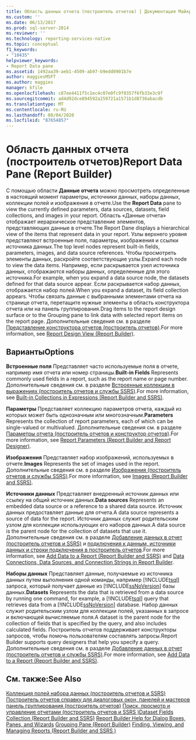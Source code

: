 ```yaml
---
title: Область данных отчета (построитель отчетов) | Документация Майкрософт
ms.custom: ''
ms.date: 06/13/2017
ms.prod: sql-server-2014
ms.reviewer: ''
ms.technology: reporting-services-native
ms.topic: conceptual
f1_keywords:
- "10435"
helpviewer_keywords:
- Report Data pane
ms.assetid: 1492aa39-aeb1-4509-ab97-b9edd0901b7e
author: maggiesMSFT
ms.author: maggies
manager: kfile
ms.openlocfilehash: c87ee4411f5c1ec4c07e0fc9f0357f6fb33e3c9f
ms.sourcegitcommit: ad4d92dce894592a259721a1571b1d8736abacdb
ms.translationtype: MT
ms.contentlocale: ru-RU
ms.lasthandoff: 08/04/2020
ms.locfileid: "87654857"
---
```

# <a name="report-data-pane-report-builder"></a><span data-ttu-id="c7270-102">Область данных отчета (построитель отчетов)</span><span class="sxs-lookup"><span data-stu-id="c7270-102">Report Data Pane (Report Builder)</span></span>
  <span data-ttu-id="c7270-103">С помощью области **Данные отчета** можно просмотреть определенные в настоящий момент параметры, источники данных, наборы данных, коллекции полей и изображения в отчете.</span><span class="sxs-lookup"><span data-stu-id="c7270-103">Use the **Report Data** pane to view the currently defined parameters, data sources, datasets, field collections, and images in your report.</span></span> <span data-ttu-id="c7270-104">Область «Данные отчета» отображает иерархическое представление элементов, представляющих данные в отчете.</span><span class="sxs-lookup"><span data-stu-id="c7270-104">The Report Dane displays a hierarchical view of the items that represent data in your report.</span></span> <span data-ttu-id="c7270-105">Узлы верхнего уровня представляют встроенные поля, параметры, изображения и ссылки источника данных.</span><span class="sxs-lookup"><span data-stu-id="c7270-105">The top level nodes represent built-in fields, parameters, images, and data source references.</span></span> <span data-ttu-id="c7270-106">Чтобы просмотреть элементы данных, раскройте соответствующие узлы.</span><span class="sxs-lookup"><span data-stu-id="c7270-106">Expand each node to view the data items.</span></span> <span data-ttu-id="c7270-107">Например, если раскрывается узел источника данных, отображаются наборы данных, определенные для этого источника.</span><span class="sxs-lookup"><span data-stu-id="c7270-107">For example, when you expand a data source node, the datasets defined for that data source appear.</span></span> <span data-ttu-id="c7270-108">Если раскрывается набор данных, отображается набор полей.</span><span class="sxs-lookup"><span data-stu-id="c7270-108">When you expand a dataset, its field collection appears.</span></span> <span data-ttu-id="c7270-109">Чтобы связать данные с выбранными элементами отчета на странице отчета, перетащите нужные элементы в область конструктора отчета или на панель группирования.</span><span class="sxs-lookup"><span data-stu-id="c7270-109">Drag items to the report design surface or to the Grouping pane to link data with selected report items on the report page.</span></span> <span data-ttu-id="c7270-110">Дополнительные сведения см. в разделе [Представление конструктора отчетов (построитель отчетов)](report-builder/report-design-view-report-builder.md).</span><span class="sxs-lookup"><span data-stu-id="c7270-110">For more information, see [Report Design View &#40;Report Builder&#41;](report-builder/report-design-view-report-builder.md).</span></span>

## <a name="options"></a><span data-ttu-id="c7270-111">Варианты</span><span class="sxs-lookup"><span data-stu-id="c7270-111">Options</span></span>
 <span data-ttu-id="c7270-112">**Встроенные поля** Представляет часто используемые поля в отчете, например имя отчета или номер страницы.</span><span class="sxs-lookup"><span data-stu-id="c7270-112">**Built-in Fields** Represents commonly used fields in a report, such as the report name or page number.</span></span> <span data-ttu-id="c7270-113">Дополнительные сведения см. в разделе [Встроенные коллекции в выражениях (построитель отчетов и службы SSRS)](report-design/built-in-collections-in-expressions-report-builder.md).</span><span class="sxs-lookup"><span data-stu-id="c7270-113">For more information, see [Built-in Collections in Expressions &#40;Report Builder and SSRS&#41;](report-design/built-in-collections-in-expressions-report-builder.md).</span></span>

 <span data-ttu-id="c7270-114">**Параметры** Представляет коллекцию параметров отчета, каждый из которых может быть однозначным или многозначным.</span><span class="sxs-lookup"><span data-stu-id="c7270-114">**Parameters** Represents the collection of report parameters, each of which can be single-valued or multivalued.</span></span> <span data-ttu-id="c7270-115">Дополнительные сведения см. в разделе [Параметры отчета (построитель отчетов и конструктор отчетов)](report-design/report-parameters-report-builder-and-report-designer.md).</span><span class="sxs-lookup"><span data-stu-id="c7270-115">For more information, see [Report Parameters &#40;Report Builder and Report Designer&#41;](report-design/report-parameters-report-builder-and-report-designer.md).</span></span>

 <span data-ttu-id="c7270-116">**Изображения** Представляет набор изображений, используемых в отчете.</span><span class="sxs-lookup"><span data-stu-id="c7270-116">**Images** Represents the set of images used in the report.</span></span> <span data-ttu-id="c7270-117">Дополнительные сведения см. в разделе [Изображения (построитель отчетов и службы SSRS)](report-design/images-report-builder-and-ssrs.md).</span><span class="sxs-lookup"><span data-stu-id="c7270-117">For more information, see [Images &#40;Report Builder and SSRS&#41;](report-design/images-report-builder-and-ssrs.md).</span></span>

 <span data-ttu-id="c7270-118">**Источники данных** Представляет внедренный источник данных или ссылку на общий источник данных.</span><span class="sxs-lookup"><span data-stu-id="c7270-118">**Data sources** Represents an embedded data source or a reference to a shared data source.</span></span> <span data-ttu-id="c7270-119">Источник данных предоставляет данные для отчета.</span><span class="sxs-lookup"><span data-stu-id="c7270-119">A data source represents a source of data for the report.</span></span> <span data-ttu-id="c7270-120">Источник данных служит родительским узлом для коллекции использующих его наборов данных.</span><span class="sxs-lookup"><span data-stu-id="c7270-120">A data source is the parent node for the collection of datasets that use it.</span></span> <span data-ttu-id="c7270-121">Дополнительные сведения см. в разделе [Добавление данных в отчет &#40;построитель отчетов и SSRS&#41;](report-data/report-datasets-ssrs.md) и [подключения к данным, источники данных и строки подключения в построитель отчетов](../../2014/reporting-services/data-connections-data-sources-and-connection-strings-in-report-builder.md).</span><span class="sxs-lookup"><span data-stu-id="c7270-121">For more information, see [Add Data to a Report &#40;Report Builder and SSRS&#41;](report-data/report-datasets-ssrs.md) and [Data Connections, Data Sources, and Connection Strings in Report Builder](../../2014/reporting-services/data-connections-data-sources-and-connection-strings-in-report-builder.md).</span></span>

 <span data-ttu-id="c7270-122">**Наборы данных** Представляет данные, получаемые из источника данных путем выполнения одной команды, например [!INCLUDE[tsql](../includes/tsql-md.md)] запроса, который получает данные из [!INCLUDE[ssNoVersion](../includes/ssnoversion-md.md)] базы данных.</span><span class="sxs-lookup"><span data-stu-id="c7270-122">**Datasets** Represents the data that is retrieved from a data source by running one command, for example, a [!INCLUDE[tsql](../includes/tsql-md.md)] query that retrieves data from a [!INCLUDE[ssNoVersion](../includes/ssnoversion-md.md)] database.</span></span> <span data-ttu-id="c7270-123">Набор данных служит родительским узлом для коллекции полей, указанных в запросе и включающей вычисляемые поля.</span><span class="sxs-lookup"><span data-stu-id="c7270-123">A dataset is the parent node for the collection of fields that is specified by the query, and also includes calculated fields.</span></span> <span data-ttu-id="c7270-124">Построитель отчетов поддерживает конструкторы запросов, чтобы помочь пользователям составлять запросы.</span><span class="sxs-lookup"><span data-stu-id="c7270-124">Report Builder supports query designers that help you specify a query.</span></span> <span data-ttu-id="c7270-125">Дополнительные сведения см. в разделе [Добавление данных в отчет &#40;построитель отчетов и службы SSRS&#41;](report-data/report-datasets-ssrs.md).</span><span class="sxs-lookup"><span data-stu-id="c7270-125">For more information, see [Add Data to a Report &#40;Report Builder and SSRS&#41;](report-data/report-datasets-ssrs.md).</span></span>

## <a name="see-also"></a><span data-ttu-id="c7270-126">См. также:</span><span class="sxs-lookup"><span data-stu-id="c7270-126">See Also</span></span>
 <span data-ttu-id="c7270-127">[Коллекция полей набора данных &#40;построитель отчетов и SSRS&#41;](report-data/dataset-fields-collection-report-builder-and-ssrs.md) [Построитель отчетов справку для диалоговых окон, панелей и мастеров](../../2014/reporting-services/report-builder-help-for-dialog-boxes-panes-and-wizards.md) [панель группирования &#40;построитель отчетов&#41;](report-design/grouping-pane-report-builder.md) [Поиск, просмотр и управление отчетами &#40;построитель отчетов и SSRS &#41;](report-builder/finding-viewing-and-managing-reports-report-builder-and-ssrs.md)</span><span class="sxs-lookup"><span data-stu-id="c7270-127">[Dataset Fields Collection &#40;Report Builder and SSRS&#41;](report-data/dataset-fields-collection-report-builder-and-ssrs.md) [Report Builder Help for Dialog Boxes, Panes, and Wizards](../../2014/reporting-services/report-builder-help-for-dialog-boxes-panes-and-wizards.md) [Grouping Pane &#40;Report Builder&#41;](report-design/grouping-pane-report-builder.md) [Finding, Viewing, and Managing Reports &#40;Report Builder and SSRS &#41;](report-builder/finding-viewing-and-managing-reports-report-builder-and-ssrs.md)</span></span>


